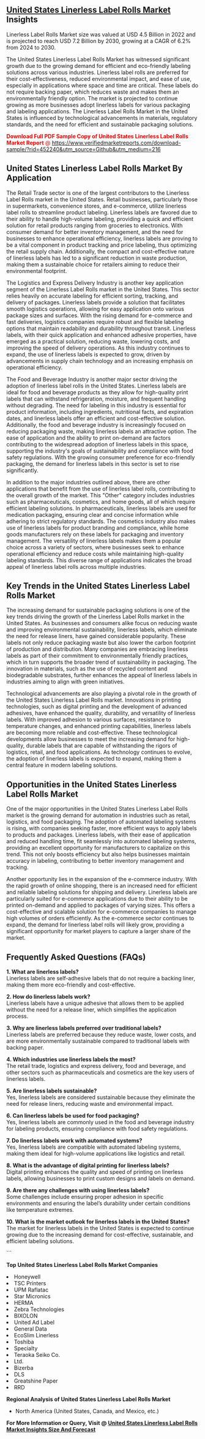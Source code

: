 <h2><a href="https://www.verifiedmarketreports.com/download-sample/?rid=452240&amp;utm_source=Github&amp;utm_medium=216" target="_blank">United States Linerless Label Rolls Market</a> Insights</h2><p>Linerless Label Rolls Market size was valued at USD 4.5 Billion in 2022 and is projected to reach USD 7.2 Billion by 2030, growing at a CAGR of 6.2% from 2024 to 2030.</p><p><p>The United States Linerless Label Rolls Market has witnessed significant growth due to the growing demand for efficient and eco-friendly labeling solutions across various industries. Linerless label rolls are preferred for their cost-effectiveness, reduced environmental impact, and ease of use, especially in applications where space and time are critical. These labels do not require backing paper, which reduces waste and makes them an environmentally friendly option. The market is projected to continue growing as more businesses adopt linerless labels for various packaging and labeling applications. The Linerless Label Rolls Market in the United States is influenced by technological advancements in materials, regulatory standards, and the need for efficient and sustainable packaging solutions. <p><span class=""><span style="color: #ff0000;"><strong>Download Full PDF Sample Copy of United States Linerless Label Rolls Market Report</strong> @ </span><a href="https://www.verifiedmarketreports.com/download-sample/?rid=452240&amp;utm_source=Github&amp;utm_medium=216" target="_blank">https://www.verifiedmarketreports.com/download-sample/?rid=452240&amp;utm_source=Github&amp;utm_medium=216</a></span></p></p><h2>United States Linerless Label Rolls Market By Application</h2><p>The Retail Trade sector is one of the largest contributors to the Linerless Label Rolls market in the United States. Retail businesses, particularly those in supermarkets, convenience stores, and e-commerce, utilize linerless label rolls to streamline product labeling. Linerless labels are favored due to their ability to handle high-volume labeling, providing a quick and efficient solution for retail products ranging from groceries to electronics. With consumer demand for better inventory management, and the need for businesses to enhance operational efficiency, linerless labels are proving to be a vital component in product tracking and price labeling, thus optimizing the retail supply chain. Additionally, the compact and cost-effective nature of linerless labels has led to a significant reduction in waste production, making them a sustainable choice for retailers aiming to reduce their environmental footprint.</p><p>The Logistics and Express Delivery Industry is another key application segment of the Linerless Label Rolls market in the United States. This sector relies heavily on accurate labeling for efficient sorting, tracking, and delivery of packages. Linerless labels provide a solution that facilitates smooth logistics operations, allowing for easy application onto various package sizes and surfaces. With the rising demand for e-commerce and fast deliveries, logistics companies require robust and flexible labeling options that maintain readability and durability throughout transit. Linerless labels, with their quick application and enhanced adhesive properties, have emerged as a practical solution, reducing waste, lowering costs, and improving the speed of delivery operations. As this industry continues to expand, the use of linerless labels is expected to grow, driven by advancements in supply chain technology and an increasing emphasis on operational efficiency.</p><p>The Food and Beverage Industry is another major sector driving the adoption of linerless label rolls in the United States. Linerless labels are ideal for food and beverage products as they allow for high-quality print labels that can withstand refrigeration, moisture, and frequent handling without degrading. The need for labeling in this industry is essential for product information, including ingredients, nutritional facts, and expiration dates, and linerless labels offer an efficient and cost-effective solution. Additionally, the food and beverage industry is increasingly focused on reducing packaging waste, making linerless labels an attractive option. The ease of application and the ability to print on-demand are factors contributing to the widespread adoption of linerless labels in this space, supporting the industry's goals of sustainability and compliance with food safety regulations. With the growing consumer preference for eco-friendly packaging, the demand for linerless labels in this sector is set to rise significantly.</p><p>In addition to the major industries outlined above, there are other applications that benefit from the use of linerless label rolls, contributing to the overall growth of the market. This "Other" category includes industries such as pharmaceuticals, cosmetics, and home goods, all of which require efficient labeling solutions. In pharmaceuticals, linerless labels are used for medication packaging, ensuring clear and concise information while adhering to strict regulatory standards. The cosmetics industry also makes use of linerless labels for product branding and compliance, while home goods manufacturers rely on these labels for packaging and inventory management. The versatility of linerless labels makes them a popular choice across a variety of sectors, where businesses seek to enhance operational efficiency and reduce costs while maintaining high-quality labeling standards. This diverse range of applications indicates the broad appeal of linerless label rolls across multiple industries.</p><h2>Key Trends in the United States Linerless Label Rolls Market</h2><p>The increasing demand for sustainable packaging solutions is one of the key trends driving the growth of the Linerless Label Rolls market in the United States. As businesses and consumers alike focus on reducing waste and improving environmental sustainability, linerless labels, which eliminate the need for release liners, have gained considerable popularity. These labels not only reduce packaging waste but also lower the carbon footprint of production and distribution. Many companies are embracing linerless labels as part of their commitment to environmentally friendly practices, which in turn supports the broader trend of sustainability in packaging. The innovation in materials, such as the use of recycled content and biodegradable substrates, further enhances the appeal of linerless labels in industries aiming to align with green initiatives.</p><p>Technological advancements are also playing a pivotal role in the growth of the United States Linerless Label Rolls market. Innovations in printing technologies, such as digital printing and the development of advanced adhesives, have enhanced the quality, durability, and versatility of linerless labels. With improved adhesion to various surfaces, resistance to temperature changes, and enhanced printing capabilities, linerless labels are becoming more reliable and cost-effective. These technological developments allow businesses to meet the increasing demand for high-quality, durable labels that are capable of withstanding the rigors of logistics, retail, and food applications. As technology continues to evolve, the adoption of linerless labels is expected to expand, making them a central feature in modern labeling solutions.</p><h2>Opportunities in the United States Linerless Label Rolls Market</h2><p>One of the major opportunities in the United States Linerless Label Rolls market is the growing demand for automation in industries such as retail, logistics, and food packaging. The adoption of automated labeling systems is rising, with companies seeking faster, more efficient ways to apply labels to products and packages. Linerless labels, with their ease of application and reduced handling time, fit seamlessly into automated labeling systems, providing an excellent opportunity for manufacturers to capitalize on this trend. This not only boosts efficiency but also helps businesses maintain accuracy in labeling, contributing to better inventory management and tracking.</p><p>Another opportunity lies in the expansion of the e-commerce industry. With the rapid growth of online shopping, there is an increased need for efficient and reliable labeling solutions for shipping and delivery. Linerless labels are particularly suited for e-commerce applications due to their ability to be printed on-demand and applied to packages of varying sizes. This offers a cost-effective and scalable solution for e-commerce companies to manage high volumes of orders efficiently. As the e-commerce sector continues to expand, the demand for linerless label rolls will likely grow, providing a significant opportunity for market players to capture a larger share of the market.</p><h2>Frequently Asked Questions (FAQs)</h2><p><strong>1. What are linerless labels?</strong><br>Linerless labels are self-adhesive labels that do not require a backing liner, making them more eco-friendly and cost-effective.</p><p><strong>2. How do linerless labels work?</strong><br>Linerless labels have a unique adhesive that allows them to be applied without the need for a release liner, which simplifies the application process.</p><p><strong>3. Why are linerless labels preferred over traditional labels?</strong><br>Linerless labels are preferred because they reduce waste, lower costs, and are more environmentally sustainable compared to traditional labels with backing paper.</p><p><strong>4. Which industries use linerless labels the most?</strong><br>The retail trade, logistics and express delivery, food and beverage, and other sectors such as pharmaceuticals and cosmetics are the key users of linerless labels.</p><p><strong>5. Are linerless labels sustainable?</strong><br>Yes, linerless labels are considered sustainable because they eliminate the need for release liners, reducing waste and environmental impact.</p><p><strong>6. Can linerless labels be used for food packaging?</strong><br>Yes, linerless labels are commonly used in the food and beverage industry for labeling products, ensuring compliance with food safety regulations.</p><p><strong>7. Do linerless labels work with automated systems?</strong><br>Yes, linerless labels are compatible with automated labeling systems, making them ideal for high-volume applications like logistics and retail.</p><p><strong>8. What is the advantage of digital printing for linerless labels?</strong><br>Digital printing enhances the quality and speed of printing on linerless labels, allowing businesses to print custom designs and labels on demand.</p><p><strong>9. Are there any challenges with using linerless labels?</strong><br>Some challenges include ensuring proper adhesion in specific environments and ensuring the label’s durability under certain conditions like temperature extremes.</p><p><strong>10. What is the market outlook for linerless labels in the United States?</strong><br>The market for linerless labels in the United States is expected to continue growing due to the increasing demand for cost-effective, sustainable, and efficient labeling solutions.</p>```</p><p><strong>Top United States Linerless Label Rolls Market Companies</strong></p><div data-test-id=""><p><li>Honeywell</li><li> TSC Printers</li><li> UPM Raflatac</li><li> Star Micronics</li><li> HERMA</li><li> Zebra Technologies</li><li> BIXOLON</li><li> United Ad Label</li><li> General Data</li><li> EcoSlim Linerless</li><li> Toshiba</li><li> Specialty</li><li> Teraoka Seiko Co.</li><li> Ltd.</li><li> Bizerba</li><li> DLS</li><li> Greatshine Paper</li><li> RRD</li></p><div><strong>Regional Analysis of&nbsp;United States Linerless Label Rolls Market</strong></div><ul><li dir="ltr"><p dir="ltr">North America&nbsp;(United States, Canada, and Mexico, etc.)</p></li></ul><p><strong>For More Information or Query, Visit @&nbsp;</strong><strong><a href="https://www.verifiedmarketreports.com/product/linerless-label-rolls-market/?utm_source=Github&amp;utm_medium=216" target="_blank">United States Linerless Label Rolls Market Insights Size And Forecast</a></strong></p></div>
